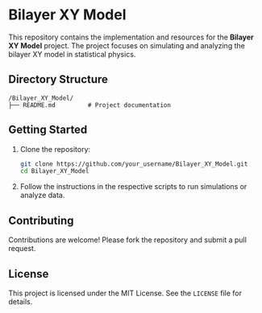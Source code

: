 # Bilayer XY Model

This repository contains the implementation and resources for the **Bilayer XY Model** project. The project focuses on simulating and analyzing the bilayer XY model in statistical physics.

## Directory Structure

```
/Bilayer_XY_Model/
├── README.md         # Project documentation
```

## Getting Started

1. Clone the repository:
    ```bash
    git clone https://github.com/your_username/Bilayer_XY_Model.git
    cd Bilayer_XY_Model
    ```

2. Follow the instructions in the respective scripts to run simulations or analyze data.

## Contributing

Contributions are welcome! Please fork the repository and submit a pull request.

## License

This project is licensed under the MIT License. See the `LICENSE` file for details.
